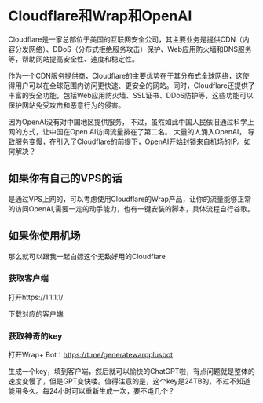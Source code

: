 # Cloudflare和Wrap和OpenAI

Cloudflare是一家总部位于美国的互联网安全公司，其主要业务是提供CDN（内容分发网络）、DDoS（分布式拒绝服务攻击）保护、Web应用防火墙和DNS服务等，帮助网站提高安全性、速度和稳定性。

作为一个CDN服务提供商，Cloudflare的主要优势在于其分布式全球网络，这使得用户可以在全球范围内访问更快速、更安全的网站。同时，Cloudflare还提供了丰富的安全功能，包括Web应用防火墙、SSL证书、DDoS防护等，这些功能可以保护网站免受攻击和恶意行为的侵害。

因为OpenAI没有对中国地区提供服务， 不过，虽然如此中国人民依旧通过科学上网的方式，让中国在Open AI访问流量排在了第二名。 大量的人涌入OpenAI， 导致服务变慢，在引入了Cloudflare的前提下，OpenAI开始封锁来自机场的IP。如何解决？



## 如果你有自己的VPS的话

是通过VPS上网的，可以考虑使用Cloudflare的Wrap产品，让你的流量能够正常的访问OpenAI,需要一定的动手能力，也有一键安装的脚本，具体流程自行谷歌。

## 如果你使用机场

那么就可以跟我一起白嫖这个无敌好用的Cloudflare

### 获取客户端

打开https://1.1.1.1/

下载对应的客户端

### 获取神奇的key

打开Wrap+ Bot：https://t.me/generatewarpplusbot

生成一个key，填到客户端，然后就可以愉快的ChatGPT啦，有点问题就是整体的速度变慢了，但是GPT变快喽。值得注意的是，这个key是24TB的，不过不知道能用多久。每24小时可以重新生成一次，要不屯几个？
